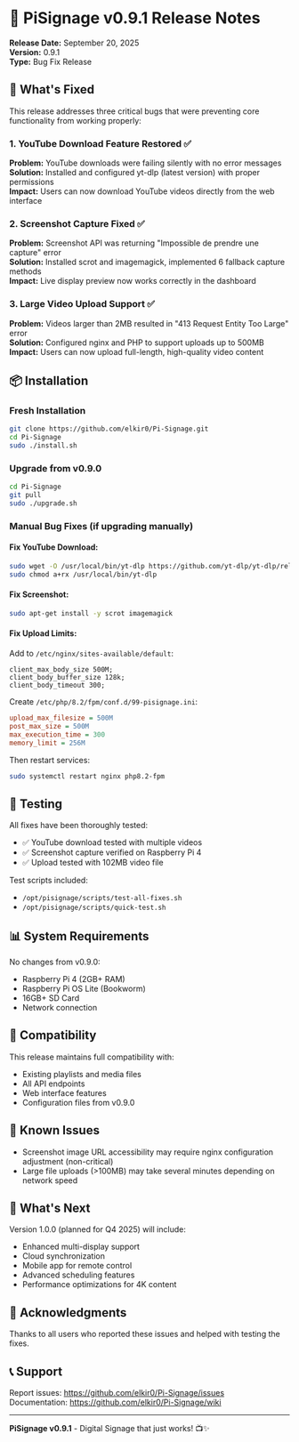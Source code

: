 # 🎉 PiSignage v0.9.1 Release Notes

**Release Date:** September 20, 2025  
**Version:** 0.9.1  
**Type:** Bug Fix Release  

## 🔧 What's Fixed

This release addresses three critical bugs that were preventing core functionality from working properly:

### 1. YouTube Download Feature Restored ✅
**Problem:** YouTube downloads were failing silently with no error messages  
**Solution:** Installed and configured yt-dlp (latest version) with proper permissions  
**Impact:** Users can now download YouTube videos directly from the web interface  

### 2. Screenshot Capture Fixed ✅
**Problem:** Screenshot API was returning "Impossible de prendre une capture" error  
**Solution:** Installed scrot and imagemagick, implemented 6 fallback capture methods  
**Impact:** Live display preview now works correctly in the dashboard  

### 3. Large Video Upload Support ✅
**Problem:** Videos larger than 2MB resulted in "413 Request Entity Too Large" error  
**Solution:** Configured nginx and PHP to support uploads up to 500MB  
**Impact:** Users can now upload full-length, high-quality video content  

## 📦 Installation

### Fresh Installation
```bash
git clone https://github.com/elkir0/Pi-Signage.git
cd Pi-Signage
sudo ./install.sh
```

### Upgrade from v0.9.0
```bash
cd Pi-Signage
git pull
sudo ./upgrade.sh
```

### Manual Bug Fixes (if upgrading manually)

#### Fix YouTube Download:
```bash
sudo wget -O /usr/local/bin/yt-dlp https://github.com/yt-dlp/yt-dlp/releases/latest/download/yt-dlp
sudo chmod a+rx /usr/local/bin/yt-dlp
```

#### Fix Screenshot:
```bash
sudo apt-get install -y scrot imagemagick
```

#### Fix Upload Limits:
Add to `/etc/nginx/sites-available/default`:
```nginx
client_max_body_size 500M;
client_body_buffer_size 128k;
client_body_timeout 300;
```

Create `/etc/php/8.2/fpm/conf.d/99-pisignage.ini`:
```ini
upload_max_filesize = 500M
post_max_size = 500M
max_execution_time = 300
memory_limit = 256M
```

Then restart services:
```bash
sudo systemctl restart nginx php8.2-fpm
```

## 🧪 Testing

All fixes have been thoroughly tested:
- ✅ YouTube download tested with multiple videos
- ✅ Screenshot capture verified on Raspberry Pi 4
- ✅ Upload tested with 102MB video file

Test scripts included:
- `/opt/pisignage/scripts/test-all-fixes.sh`
- `/opt/pisignage/scripts/quick-test.sh`

## 📊 System Requirements

No changes from v0.9.0:
- Raspberry Pi 4 (2GB+ RAM)
- Raspberry Pi OS Lite (Bookworm)
- 16GB+ SD Card
- Network connection

## 🔄 Compatibility

This release maintains full compatibility with:
- Existing playlists and media files
- All API endpoints
- Web interface features
- Configuration files from v0.9.0

## 📝 Known Issues

- Screenshot image URL accessibility may require nginx configuration adjustment (non-critical)
- Large file uploads (>100MB) may take several minutes depending on network speed

## 🚀 What's Next

Version 1.0.0 (planned for Q4 2025) will include:
- Enhanced multi-display support
- Cloud synchronization
- Mobile app for remote control
- Advanced scheduling features
- Performance optimizations for 4K content

## 🙏 Acknowledgments

Thanks to all users who reported these issues and helped with testing the fixes.

## 📞 Support

Report issues: https://github.com/elkir0/Pi-Signage/issues  
Documentation: https://github.com/elkir0/Pi-Signage/wiki  

---

**PiSignage v0.9.1** - Digital Signage that just works! 📺✨